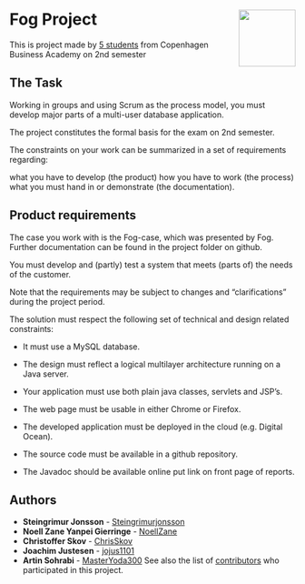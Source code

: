 # Fog Project <img align="right" width="100" height="100" src="http://shop.johannesfog.dk/gfx/foglogok.png">
This is project made by [5 students](https://github.com/Steingrimurjonsson/FogProjekt#authors) from Copenhagen Business Academy on 2nd semester 

## The Task

Working in groups and using Scrum as the process model, you must develop major parts of a multi-user database application.

The project constitutes the formal basis for the exam on 2nd semester.

The constraints on your work can be summarized in a set of requirements regarding:

what you have to develop (the product)
how you have to work (the process)
what you must hand in or demonstrate (the documentation).

## Product requirements

The case you work with is the Fog-case, which was presented by Fog. Further documentation can be found in the project folder on github.

You must develop and (partly) test a system that meets (parts of) the needs of the customer.

Note that the requirements may be subject to changes and “clarifications” during the project period.

The solution must respect the following set of technical and design related constraints:

* It must use a MySQL database.

* The design must reflect a logical multilayer architecture running on a Java server.

* Your application must use both plain java classes, servlets and JSP’s.

* The web page must be usable in either Chrome or Firefox.

* The developed application must be deployed in the cloud (e.g. Digital Ocean).

* The source code must be available in a github repository.

* The Javadoc should be available online put link on front page of reports.


## Authors
* **Steingrimur Jonsson** - [Steingrimurjonsson](https://github.com/Steingrimurjonsson)
* **Noell Zane Yanpei Gierringe** - [NoellZane](https://github.com/NoellZane)
* **Christoffer Skov** - [ChrisSkov](https://github.com/ChrisSkov)
* **Joachim Justesen** - [jojus1101](https://github.com/jojus1101)
* **Artin Sohrabi** - [MasterYoda300](https://github.com/MasterYoda300)
See also the list of [contributors](https://github.com/Steingrimurjonsson/FogProjekt/contributors) who participated in this project.
